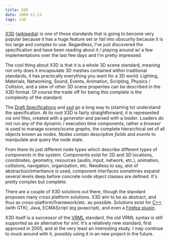 ```yaml
---
title: X3D
date: 2009-12-13
tags: x3d
---
```


<a href="http://www.web3d.org/x3d/">X3D</a> (<a href="http://en.wikipedia.org/wiki/X3D">wikipedia</a>) is one of those standards that is going to become very popular because it has a huge feature set or fail into obscurity because it is too large and complex to use. Regardless, I've just discovered the specification and have been reading about it / playing around w/ a few implementations over the last few days and I'm pretty impressed.

The cool thing about X3D is that it is a whole 3D scene standard, meaning not only does it encapsulate 3D meshes contained within traditional standards, it has practically everything you want for a 3D world. Lighting, Materials, Networking, Sound, Events, Animation, Scripting, Physics / Collision, and a slew of other 3D scene properties can be described in the X3D format. Of course the trade off for being this complete is the complexity of the standard.

The <a href="http://www.web3d.org/x3d/specifications/ISO-IEC-19775-1.2-X3D-AbstractSpecification/">Draft Specifications</a> and <a href="http://www.web3d.org/specifications/x3d-3.0.xsd">xsd</a> go a long way to (starting to) understand the specification. At its root X3D is fairly straightforward, it is represented via xml files, created with a <i>generator</i> and parsed with a <i>loader</i>. Loaders do not run any of the dynamic / execution time components, rather a <i>browser</i> is used to manage <i>scenes/scene graphs</i>, the complete hierarchical set of all objects known as <i>nodes</i>. Nodes contain descriptive <i>fields</i> and <i>events</i> to manipulate and query the node state. 

From there its just different node types which describe different types of <i>components</i> in the system. Components exist for 2D and 3D locations, coordinates, geometry, resources (audio, input, network, etc.), animation, collisions, navigation, organization, etc. Needless to say, alot of abstraction/inheritance is used, component interfaces sometimes expand several levels deep before concrete node object classes are defined. It's pretty complex but complete.

There are a couple of X3D solutions out there, though the standard proposes many cross platform solutions. X3D aim to be as abstract, and thus as cross-platform/framework/etc. as possible. Solutions exist for <a href="http://openvrml.org/">C++</a> (with GTK), Java, ECMAScript (eg javascript), and even a <a href="http://cic.nist.gov/vrml/vbdetect.html">Firefox plugin</a>.

X3D itself is a successor of the <a href="http://en.wikipedia.org/wiki/VRML">VRML</a> standard, the old VRML syntax is still supported as an alternative for xml. It's a relatively new standard, first approved in 2005, and at the very least an interesting study. I may continue to muck around with it, possibly using it in an new project in the future.
